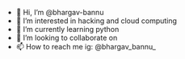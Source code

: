 - 👋 Hi, I’m @bhargav-bannu
- 👀 I’m interested in hacking and cloud computing
- 🌱 I’m currently learning python
- 💞️ I’m looking to collaborate on 
- 📫 How to reach me ig: @bhargav_bannu_

<!---
bhargav-bannu/bhargav-bannu is a ✨ special ✨ repository because its `README.md` (this file) appears on your GitHub profile.
You can click the Preview link to take a look at your changes.
--->
